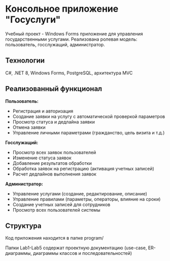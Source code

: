 # Консольное приложение "Госуслуги"

Учебный проект - Windows Forms приложение для управления государственными услугами.
Реализована ролевая модель: пользователь, госслужащий, администратор.

## Технологии
C#, .NET 8, Windows Forms, PostgreSQL, архитектура MVC

## Реализованный функционал

**Пользователь:**
- Регистрация и авторизация
- Создание заявки на услугу с автоматической проверкой параметров
- Просмотр статуса и дедлайна заявки
- Отмена заявки
- Управление личными параметрами (гражданство, цель визита и т.д.)

**Госслужащий:**
- Просмотр всех заявок пользователей
- Изменение статуса заявок
- Добавление результатов обработки
- Обработка заявок на регистрацию (активация учетных записей)
- Расчет дедлайнов выполнения заявок

**Администратор:**
- Управление услугами (создание, редактирование, описание)
- Управление правилами (параметры, операторы, влияние на сроки)
- Создание учетных записей для сотрудников
- Просмотр всех пользователей системы

## Структура
Код приложения находится в папке program/

Папки Lab1-Lab5 содержат проектную документацию (use-case, ER-диаграммы, диаграммы классов и последовательностей)


